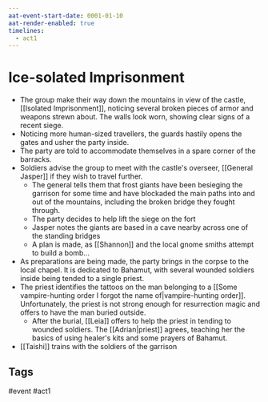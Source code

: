```yaml
---
aat-event-start-date: 0001-01-10
aat-render-enabled: true
timelines:
  - act1
---
```

# Ice-solated Imprisonment
- The group make their way down the mountains in view of the castle, [[Isolated Imprisonment]], noticing several broken pieces of armor and weapons strewn about. The walls look worn, showing clear signs of a recent siege.
- Noticing more human-sized travellers, the guards hastily opens the gates and usher the party inside.
- The party are told to accommodate themselves in a spare corner of the barracks.
- Soldiers advise the group to meet with the castle's overseer, [[General Jasper]] if they wish to travel further.
	- The general tells them that frost giants have been besieging the garrison for some time and have blockaded the main paths into and out of the mountains, including the broken bridge they fought through.
	- The party decides to help lift the siege on the fort
	- Jasper notes the giants are based in a cave nearby across one of the standing bridges
	- A plan is made, as [[Shannon]] and the local gnome smiths attempt to build a bomb...
- As preparations are being made, the party brings in the corpse to the local chapel. It is dedicated to Bahamut, with several wounded soldiers inside being tended to a single priest.
- The priest identifies the tattoos on the man belonging to a [[Some vampire-hunting order I forgot the name of|vampire-hunting order]]. Unfortunately, the priest is not strong enough for resurrection magic and offers to have the man buried outside.
	- After the burial, [[Leia]] offers to help the priest in tending to wounded soldiers. The [[Adrian|priest]] agrees, teaching her the basics of using healer's kits and some prayers of Bahamut.
- [[Taishi]] trains with the soldiers of the garrison

## Tags
 #event #act1